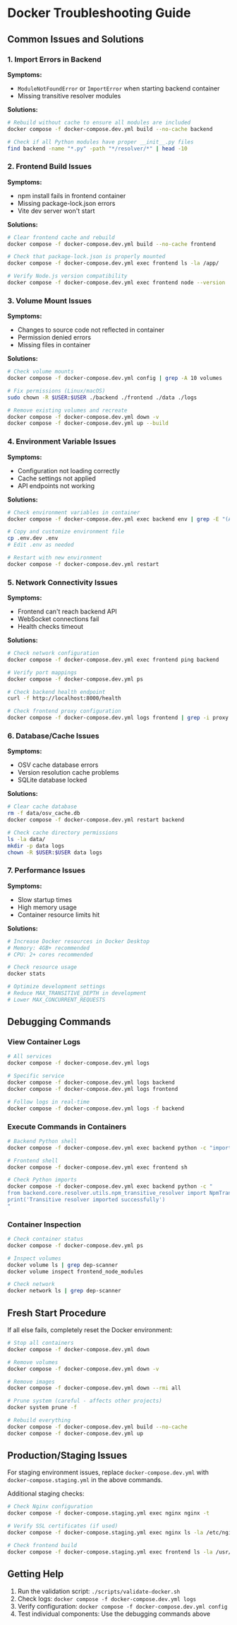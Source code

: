 # Docker Troubleshooting Guide

## Common Issues and Solutions

### 1. Import Errors in Backend

**Symptoms:**
- `ModuleNotFoundError` or `ImportError` when starting backend container
- Missing transitive resolver modules

**Solutions:**
```bash
# Rebuild without cache to ensure all modules are included
docker compose -f docker-compose.dev.yml build --no-cache backend

# Check if all Python modules have proper __init__.py files
find backend -name "*.py" -path "*/resolver/*" | head -10
```

### 2. Frontend Build Issues

**Symptoms:**
- npm install fails in frontend container
- Missing package-lock.json errors
- Vite dev server won't start

**Solutions:**
```bash
# Clear frontend cache and rebuild
docker compose -f docker-compose.dev.yml build --no-cache frontend

# Check that package-lock.json is properly mounted
docker compose -f docker-compose.dev.yml exec frontend ls -la /app/

# Verify Node.js version compatibility
docker compose -f docker-compose.dev.yml exec frontend node --version
```

### 3. Volume Mount Issues

**Symptoms:**
- Changes to source code not reflected in container
- Permission denied errors
- Missing files in container

**Solutions:**
```bash
# Check volume mounts
docker compose -f docker-compose.dev.yml config | grep -A 10 volumes

# Fix permissions (Linux/macOS)
sudo chown -R $USER:$USER ./backend ./frontend ./data ./logs

# Remove existing volumes and recreate
docker compose -f docker-compose.dev.yml down -v
docker compose -f docker-compose.dev.yml up --build
```

### 4. Environment Variable Issues

**Symptoms:**
- Configuration not loading correctly
- Cache settings not applied
- API endpoints not working

**Solutions:**
```bash
# Check environment variables in container
docker compose -f docker-compose.dev.yml exec backend env | grep -E "(API_|CACHE_|NPM_|PYPI_)"

# Copy and customize environment file
cp .env.dev .env
# Edit .env as needed

# Restart with new environment
docker compose -f docker-compose.dev.yml restart
```

### 5. Network Connectivity Issues

**Symptoms:**
- Frontend can't reach backend API
- WebSocket connections fail
- Health checks timeout

**Solutions:**
```bash
# Check network configuration
docker compose -f docker-compose.dev.yml exec frontend ping backend

# Verify port mappings
docker compose -f docker-compose.dev.yml ps

# Check backend health endpoint
curl -f http://localhost:8000/health

# Check frontend proxy configuration
docker compose -f docker-compose.dev.yml logs frontend | grep -i proxy
```

### 6. Database/Cache Issues

**Symptoms:**
- OSV cache database errors
- Version resolution cache problems
- SQLite database locked

**Solutions:**
```bash
# Clear cache database
rm -f data/osv_cache.db
docker compose -f docker-compose.dev.yml restart backend

# Check cache directory permissions
ls -la data/
mkdir -p data logs
chown -R $USER:$USER data logs
```

### 7. Performance Issues

**Symptoms:**
- Slow startup times
- High memory usage
- Container resource limits hit

**Solutions:**
```bash
# Increase Docker resources in Docker Desktop
# Memory: 4GB+ recommended
# CPU: 2+ cores recommended

# Check resource usage
docker stats

# Optimize development settings
# Reduce MAX_TRANSITIVE_DEPTH in development
# Lower MAX_CONCURRENT_REQUESTS
```

## Debugging Commands

### View Container Logs
```bash
# All services
docker compose -f docker-compose.dev.yml logs

# Specific service
docker compose -f docker-compose.dev.yml logs backend
docker compose -f docker-compose.dev.yml logs frontend

# Follow logs in real-time
docker compose -f docker-compose.dev.yml logs -f backend
```

### Execute Commands in Containers
```bash
# Backend Python shell
docker compose -f docker-compose.dev.yml exec backend python -c "import backend.core.resolver; print('OK')"

# Frontend shell
docker compose -f docker-compose.dev.yml exec frontend sh

# Check Python imports
docker compose -f docker-compose.dev.yml exec backend python -c "
from backend.core.resolver.utils.npm_transitive_resolver import NpmTransitiveDependencyResolver
print('Transitive resolver imported successfully')
"
```

### Container Inspection
```bash
# Check container status
docker compose -f docker-compose.dev.yml ps

# Inspect volumes
docker volume ls | grep dep-scanner
docker volume inspect frontend_node_modules

# Check network
docker network ls | grep dep-scanner
```

## Fresh Start Procedure

If all else fails, completely reset the Docker environment:

```bash
# Stop all containers
docker compose -f docker-compose.dev.yml down

# Remove volumes
docker compose -f docker-compose.dev.yml down -v

# Remove images
docker compose -f docker-compose.dev.yml down --rmi all

# Prune system (careful - affects other projects)
docker system prune -f

# Rebuild everything
docker compose -f docker-compose.dev.yml build --no-cache
docker compose -f docker-compose.dev.yml up
```

## Production/Staging Issues

For staging environment issues, replace `docker-compose.dev.yml` with `docker-compose.staging.yml` in the above commands.

Additional staging checks:
```bash
# Check Nginx configuration
docker compose -f docker-compose.staging.yml exec nginx nginx -t

# Verify SSL certificates (if used)
docker compose -f docker-compose.staging.yml exec nginx ls -la /etc/nginx/ssl/

# Check frontend build
docker compose -f docker-compose.staging.yml exec frontend ls -la /usr/share/nginx/html/
```

## Getting Help

1. Run the validation script: `./scripts/validate-docker.sh`
2. Check logs: `docker compose -f docker-compose.dev.yml logs`
3. Verify configuration: `docker compose -f docker-compose.dev.yml config`
4. Test individual components: Use the debugging commands above